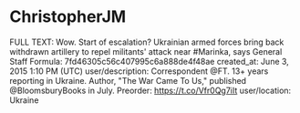 # ChristopherJM

FULL TEXT: Wow. Start of escalation? Ukrainian armed forces bring back withdrawn artillery to repel militants' attack near #Marinka, says General Staff
Formula: 7fd46305c56c407995c6a888de4f48ae
created_at: June 3, 2015 1:10 PM (UTC)
user/description: Correspondent @FT. 13+ years reporting in Ukraine. Author, "The War Came To Us," published @BloomsburyBooks in July. Preorder: https://t.co/Vfr0Qg7iIt
user/location: Ukraine